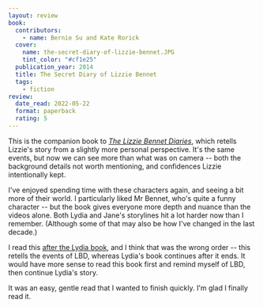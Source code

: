 ```yaml
---
layout: review
book:
  contributors:
    - name: Bernie Su and Kate Rorick
  cover:
    name: the-secret-diary-of-lizzie-bennet.JPG
    tint_color: "#cf1e25"
  publication_year: 2014
  title: The Secret Diary of Lizzie Bennet
  tags:
    - fiction
review:
  date_read: 2022-05-22
  format: paperback
  rating: 5
---
```


This is the companion book to [*The Lizzie Bennet Diaries*](https://en.wikipedia.org/wiki/The_Lizzie_Bennet_Diaries), which retells Lizzie's story from a slightly more personal perspective.
It's the same events, but now we can see more than what was on camera -- both the background details not worth mentioning, and confidences Lizzie intentionally kept.

I've enjoyed spending time with these characters again, and seeing a bit more of their world.
I particularly liked Mr Bennet, who's quite a funny character -- but the book gives everyone more depth and nuance than the videos alone.
Both Lydia and Jane's storylines hit a lot harder now than I remember.
(Although some of that may also be how I've changed in the last decade.)

I read this [after the Lydia book](/reviews/the-epic-adventures-of-lydia-bennet/), and I think that was the wrong order -- this retells the events of LBD, whereas Lydia's book continues after it ends.
It would have more sense to read this book first and remind myself of LBD, then continue Lydia's story.

It was an easy, gentle read that I wanted to finish quickly.
I'm glad I finally read it.

